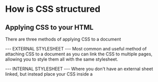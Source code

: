 # How is CSS structured #

## Applying CSS to your HTML ##
There are three methods of applying CSS to a document

--- EXTERNAL STYLESHEET ---
  Most common and useful method of attaching CSS to a document as you can link the CSS to multiple pages, allowing you to style them all with the same stylesheet.

--- INTERNAL STYLESHEET ---
  Where you don't have an external sheet linked, but instead place your CSS inside a <style> element contained inside the HTML <head>
  This can be useful in some circumstances (maybe you're working with a content management system where you can't modify the CSS files directly), but it isn't quite as efficient as external stylesheets - in a website, the CSS would need to be repeated across every page, and updated in multiple places if changes were required.

--- INLINE STYLES ---
  Inline styles are CSS declarations that affect one element only, contained within a `style` attribute
  Please don't do this unless you really have to! It's really bad for maintenance, and it also mixes your presentational CSS information with your HTML structural information, making the code harder to read and understand.

There are a few places where inline styles are more common, even advisable, however. You might have to resort to using them i fyour working environment is really restrictive (perhaps your CMS only allows you to edit the HTML body).
  You'll also see them used a lot in HTML email in order to get compatibility with as many email clients as possible.

## Selectors ##
You can't talk about CSS without mentioning selectors, and we have already discovered several different types in the getting started with css tutorial

A selector is how we target something in our HTML document in order to apply styles to it. If your styles are not aplying then it is likely that your selector does not match the thing that you think it should match.

--- SPECIFICITY ---
When two rules apply to one element, which one wins? 

The CSS language has rules to control which rule will win in the event of a collision - these are called `cascade` and `specificity.` 
  Cascade says that - if a declaration appears later in the stylesheet, it shall override earlier ones.
  However, if you have something like a element selector and a class selector, the class will win, even if it appears earlier in the stylersheet. This is due to the fact that the class declaration is described as being more specific, or having more specificity than the element selector, so it wins.

Identifying that more than one rule could apply to an element is the first step in fixing such issues.

## Properties and values ##
AT its most basic level, CSS consists of two building blocks:
  `properties` - human-readable identifieers that indicate which stylistic features (e.g. font-size, width, background-color) you want to change.
  `values` - each specified property is given a value, which indicates how you want to change those stylistic features

  A propery paired with a value is called a `CSS declaration.` These declarations are put within `CSS declaration blocks` (between cury braces)

  Finally, `CSS declaration blocks` are paired with `selectors` to produce `CSS Rulesets` or `CSS Rules`. 

  It's important to remember that both properties and values are case-sensitive in CSS and they're both separated by a colon (:).

--- FUNCTIONS ---
While most values are relatively simple keywords or numeric values, there are some possible values which take the form of a function.
  An example would be the `calc()` function. This function allows you to do simple math from within your CSS, for example: 

.box {
  width: calc(40%-20%)
}

Another example of common CSS functions would be the various values for `transform` property: 
  such as `rotate()`:

.box {
  transform: rotate(0.8turn)
}

## @rules (pronounced "at-rules") ##
These are special rules giving CSS some instruction on how to behave. Some @rules are simple with the rule name and a value.

For example, to import an additional stylesheet into your main CSS stylesheet you can use @import:

`@import 'styles2.css'`

One of the most common rules you'll come across is @media, which allows you to use `media queries` to apply CSS only when certain conditions are true (e.g. when the screen resolution is above a certain amount, or the screen is wider than a certain width).

I